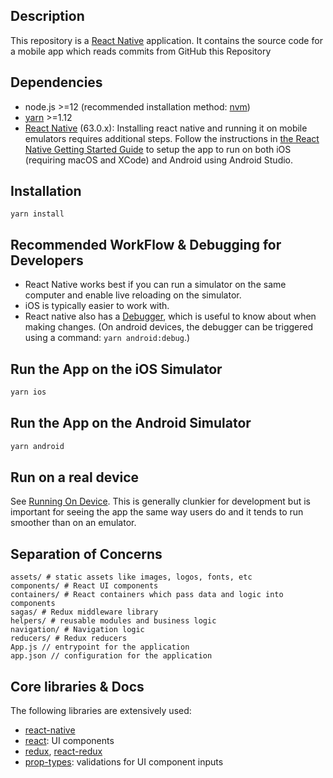 ## Description

This repository is a [React Native](https://facebook.github.io/react-native/) application. It contains the source code for a mobile app which reads commits from GitHub this Repository

## Dependencies

- node.js >=12 (recommended installation method: [nvm](https://github.com/nvm-sh/nvm))
- [yarn](https://yarnpkg.com/en/) >=1.12
- [React Native]() (63.0.x): Installing react native and running it on mobile emulators requires additional steps. Follow the instructions in [the React Native Getting Started Guide](https://facebook.github.io/react-native/docs/getting-started) to setup the app to run on both iOS (requiring macOS and XCode) and Android using Android Studio.

## Installation

```
yarn install
```


## Recommended WorkFlow & Debugging for Developers

- React Native works best if you can run a simulator on the same computer and enable live reloading on the simulator.
- iOS is typically easier to work with.
- React native also has a [Debugger](https://facebook.github.io/react-native/docs/debugging), which is useful to know about when making changes. (On android devices, the debugger can be triggered using a command: `yarn android:debug`.)

## Run the App on the iOS Simulator

```bash
yarn ios
```


## Run the App on the Android Simulator

```bash
yarn android
```


## Run on a real device

See [Running On Device](https://facebook.github.io/react-native/docs/running-on-device). This is generally clunkier for development but is important for seeing the app the same way users do and it tends to run smoother than on an emulator.


## Separation of Concerns

```
assets/ # static assets like images, logos, fonts, etc
components/ # React UI components
containers/ # React containers which pass data and logic into components
sagas/ # Redux middleware library
helpers/ # reusable modules and business logic
navigation/ # Navigation logic
reducers/ # Redux reducers
App.js // entrypoint for the application
app.json // configuration for the application
```

## Core libraries & Docs

The following libraries are extensively used:

- [react-native](https://facebook.github.io/react-native/docs/components-and-apis.html)
- [react](https://reactjs.org): UI components
- [redux](https://redux.js.org/api/api-reference), [react-redux](https://react-redux.js.org/api/connect)
- [prop-types](https://reactjs.org/docs/typechecking-with-proptypes.html): validations for UI component inputs
